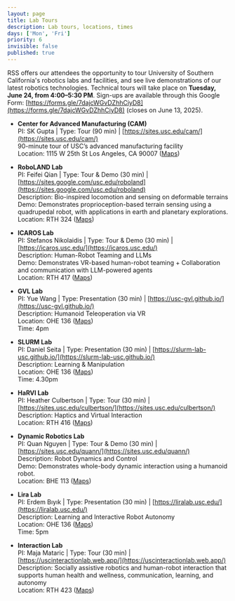 ```yaml
---
layout: page
title: Lab Tours
description: Lab tours, locations, times
days: ['Mon', 'Fri']
priority: 6
invisible: false
published: true
---
```


RSS offers our attendees the opportunity to tour University of Southern California's robotics labs and facilities, and see live demonstrations of our latest robotics technologies. Technical tours will take place on **Tuesday, June 24, from 4:00–5:30 PM**. Sign-ups are available through this Google Form: [https://forms.gle/7dajcWGvDZhhCiyD8](https://forms.gle/7dajcWGvDZhhCiyD8) (closes on June 13, 2025).

* **Center for Advanced Manufacturing (CAM)**  
 PI: SK Gupta | Type: Tour (90 min) | [https://sites.usc.edu/cam/](https://sites.usc.edu/cam/)  
 90-minute tour of USC’s advanced manufacturing facility  
 Location: 1115 W 25th St Los Angeles, CA 90007 ([Maps](https://maps.app.goo.gl/DX2CRVBNAaanH6qK7))  

* **RoboLAND Lab**  
 PI: Feifei Qian | Type: Tour & Demo (30 min) | [https://sites.google.com/usc.edu/roboland](https://sites.google.com/usc.edu/roboland)  
 Description: Bio-inspired locomotion and sensing on deformable terrains  
 Demo: Demonstrates proprioception-based terrain sensing using a quadrupedal robot, with applications in earth and planetary explorations.  
 Location: RTH 324 ([Maps](https://maps.app.goo.gl/WkT27kwkSMcGchAd6))  

* **ICAROS Lab**  
 PI: Stefanos Nikolaidis | Type: Tour & Demo (30 min) | [https://icaros.usc.edu/](https://icaros.usc.edu/)  
 Description: Human-Robot Teaming and LLMs  
 Demo: Demonstrates VR-based human-robot teaming + Collaboration and communication with LLM-powered agents  
 Location: RTH 417 ([Maps](https://maps.app.goo.gl/WkT27kwkSMcGchAd6))  

* **GVL Lab**  
PI: Yue Wang | Type: Presentation (30 min) | [https://usc-gvl.github.io/](https://usc-gvl.github.io/)  
Description: Humanoid Teleoperation via VR  
Location: OHE 136 ([Maps](https://maps.app.goo.gl/3KrHPfemWFSzCpqs5))  
Time: 4pm

* **SLURM Lab**  
 PI: Daniel Seita | Type: Presentation (30 min) | [https://slurm-lab-usc.github.io/](https://slurm-lab-usc.github.io/)  
 Description: Learning & Manipulation  
 Location: OHE 136 ([Maps](https://maps.app.goo.gl/3KrHPfemWFSzCpqs5))  
 Time: 4.30pm

* **HaRVI Lab**  
 PI: Heather Culbertson | Type: Tour (30 min) | [https://sites.usc.edu/culbertson/](https://sites.usc.edu/culbertson/)  
 Description: Haptics and Virtual Interaction  
 Location: RTH 416 ([Maps](https://maps.app.goo.gl/WkT27kwkSMcGchAd6))  

* **Dynamic Robotics Lab**  
 PI: Quan Nguyen | Type: Tour & Demo (30 min) | [https://sites.usc.edu/quann/](https://sites.usc.edu/quann/)  
 Description: Robot Dynamics and Control  
 Demo: Demonstrates whole-body dynamic interaction using a humanoid robot.  
 Location: BHE 113 ([Maps](https://maps.app.goo.gl/EPHgvyFzDNSxzQS46))  

* **Lira Lab**  
 PI: Erdem Bıyık | Type: Presentation (30 min) | [https://liralab.usc.edu/](https://liralab.usc.edu/)  
 Description: Learning and Interactive Robot Autonomy  
 Location: OHE 136 ([Maps](https://maps.app.goo.gl/3KrHPfemWFSzCpqs5))  
 Time: 5pm

* **Interaction Lab**  
 PI: Maja Mataric | Type: Tour (30 min) | [https://uscinteractionlab.web.app/](https://uscinteractionlab.web.app/)  
 Description: Socially assistive robotics and human-robot interaction that supports human health and wellness, communication, learning, and autonomy  
 Location: RTH 423 ([Maps](https://maps.app.goo.gl/WkT27kwkSMcGchAd6))  




